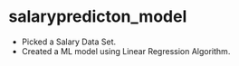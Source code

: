 # salarypredicton_model

 - Picked a Salary Data Set.
 - Created a ML model using Linear Regression Algorithm.
